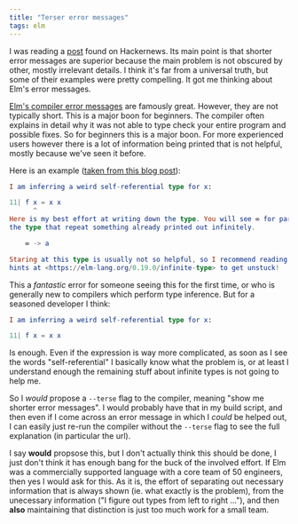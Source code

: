 ```yaml
---
title: "Terser error messages"
tags: elm 
---
```


I was reading a [post](https://tilde.team/~kiedtl/blog/chatterbox/) found on Hackernews. Its main point is that shorter error messages are superior because the main problem is not obscured by other, mostly irrelevant details. I think it's far from a universal truth, but some of their examples were pretty compelling. It got me thinking about Elm's error messages.

[Elm's compiler error messages](https://elm-lang.org/news/compiler-errors-for-humans) are famously great. However, they are not typically short. This is a major boon for beginners. The compiler often explains in detail why it was not able to type check your entire program and possible fixes. So for beginners this is a major boon. For more experienced users however there is a lot of information being printed that is not helpful, mostly because we've seen it before. 

Here is an example ([taken from this blog post](https://calebmer.com/2019/07/01/writing-good-compiler-error-messages.html)):

```elm
I am inferring a weird self-referential type for x:

11| f x = x x
      ^
Here is my best effort at writing down the type. You will see ∞ for parts of
the type that repeat something already printed out infinitely.

    ∞ -> a

Staring at this type is usually not so helpful, so I recommend reading the
hints at <https://elm-lang.org/0.19.0/infinite-type> to get unstuck!
```

This a *fantastic* error for someone seeing this for the first time, or who is generally new to compilers which perform type inference. But for a seasoned developer I think:

```elm
I am inferring a weird self-referential type for x:

11| f x = x x
```
Is enough. Even if the expression is way more complicated, as soon as I see the words "self-referential" I basically know what the problem is, or at least I understand enough the remaining stuff about infinite types is not going to help me. 


So I *would* propose a `--terse` flag to the compiler, meaning "show me shorter error messages". I would probably have that in my build script, and then even if I come across an error message in which I *could* be helped out, I can easily just re-run the compiler without the `--terse` flag to see the full explanation (in particular the url).

I say **would** propsose this, but I don't actually think this should be done, I just don't think it has enough bang for the buck of the involved effort. If Elm was a commercially supported language with a core team of 50 engineers, then yes I would ask for this. As it is, the effort of separating out necessary information that is always shown (ie. what exactly is the problem), from the unecessary information ("I figure out types from left to right ..."), and then **also** maintaining that distinction is just too much work for a small team.


